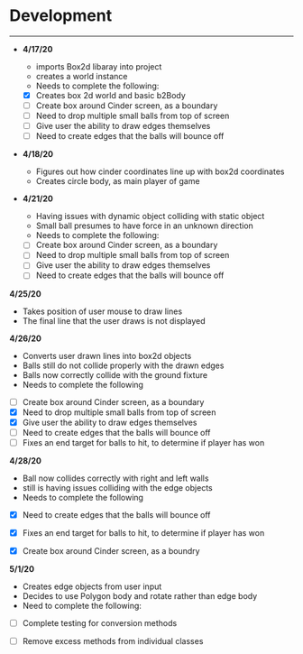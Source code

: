 # Development

---
- **4/17/20**
  - imports Box2d libaray into project
  - creates a world instance 
  - Needs to complete the following:
  - [x] Creates box 2d world and basic b2Body
  - [ ] Create box around Cinder screen, as a boundary
  - [ ] Need to drop multiple small balls from top of screen
  - [ ] Give user the ability to draw edges themselves
  - [ ] Need to create edges that the balls will bounce off

- **4/18/20**
  - Figures out how cinder coordinates line up with box2d coordinates
  - Creates circle body, as main player of game

- **4/21/20**
  - Having issues with dynamic object colliding with static object
  - Small ball presumes to have force in an unknown direction
  - Needs to complete the following:
  - [ ] Create box around Cinder screen, as a boundary
  - [ ] Need to drop multiple small balls from top of screen
  - [ ] Give user the ability to draw edges themselves
  - [ ] Need to create edges that the balls will bounce off

**4/25/20**
  - Takes position of user mouse to draw lines
  - The final line that the user draws is not displayed

**4/26/20**
  - Converts user drawn lines into box2d objects
  - Balls still do not collide properly with the drawn edges
  - Balls now correctly collide with the ground fixture
  - Needs to complete the following 
  - [ ] Create box around Cinder screen, as a boundary
  - [x] Need to drop multiple small balls from top of screen
  - [x] Give user the ability to draw edges themselves
  - [ ] Need to create edges that the balls will bounce off
  - [ ] Fixes an end target for balls to hit, to determine if player has won 

**4/28/20** 
  - Ball now collides correctly with right and left walls
  - still is having issues colliding with the edge objects
  - Needs to complete the following 
  - [x] Need to create edges that the balls will bounce off
  - [x] Fixes an end target for balls to hit, to determine if player has won 
  - [x] Create box around Cinder screen, as a boundry
  
 
 **5/1/20**
   - Creates edge objects from user input
   - Decides to use Polygon body and rotate rather than edge body
   - Need to complete the following:
   - [ ] Complete testing for conversion methods
   - [ ] Remove excess methods from individual classes 
    